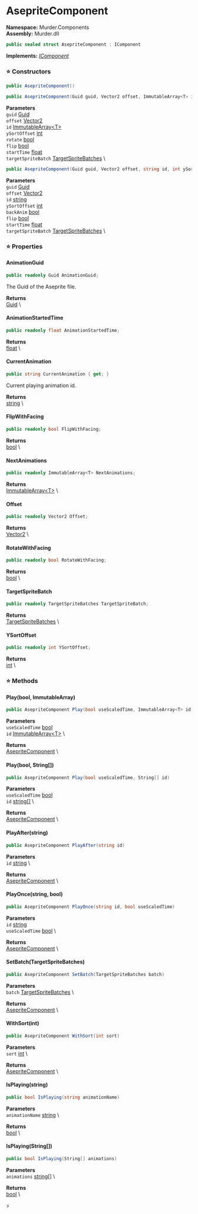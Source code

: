 # AsepriteComponent

**Namespace:** Murder.Components \
**Assembly:** Murder.dll

```csharp
public sealed struct AsepriteComponent : IComponent
```

**Implements:** _[IComponent](/Bang/Components/IComponent.html)_

### ⭐ Constructors
```csharp
public AsepriteComponent()
```

```csharp
public AsepriteComponent(Guid guid, Vector2 offset, ImmutableArray<T> id, int ySortOffset, bool rotate, bool flip, float startTime, TargetSpriteBatches targetSpriteBatch)
```

**Parameters** \
`guid` [Guid](https://learn.microsoft.com/en-us/dotnet/api/System.Guid?view=net-7.0) \
`offset` [Vector2](/Murder/Core/Geometry/Vector2.html) \
`id` [ImmutableArray\<T\>](https://learn.microsoft.com/en-us/dotnet/api/System.Collections.Immutable.ImmutableArray-1?view=net-7.0) \
`ySortOffset` [int](https://learn.microsoft.com/en-us/dotnet/api/System.Int32?view=net-7.0) \
`rotate` [bool](https://learn.microsoft.com/en-us/dotnet/api/System.Boolean?view=net-7.0) \
`flip` [bool](https://learn.microsoft.com/en-us/dotnet/api/System.Boolean?view=net-7.0) \
`startTime` [float](https://learn.microsoft.com/en-us/dotnet/api/System.Single?view=net-7.0) \
`targetSpriteBatch` [TargetSpriteBatches](/Murder/Core/Graphics/TargetSpriteBatches.html) \

```csharp
public AsepriteComponent(Guid guid, Vector2 offset, string id, int ySortOffset, bool backAnim, bool flip, float startTime, TargetSpriteBatches targetSpriteBatch)
```

**Parameters** \
`guid` [Guid](https://learn.microsoft.com/en-us/dotnet/api/System.Guid?view=net-7.0) \
`offset` [Vector2](/Murder/Core/Geometry/Vector2.html) \
`id` [string](https://learn.microsoft.com/en-us/dotnet/api/System.String?view=net-7.0) \
`ySortOffset` [int](https://learn.microsoft.com/en-us/dotnet/api/System.Int32?view=net-7.0) \
`backAnim` [bool](https://learn.microsoft.com/en-us/dotnet/api/System.Boolean?view=net-7.0) \
`flip` [bool](https://learn.microsoft.com/en-us/dotnet/api/System.Boolean?view=net-7.0) \
`startTime` [float](https://learn.microsoft.com/en-us/dotnet/api/System.Single?view=net-7.0) \
`targetSpriteBatch` [TargetSpriteBatches](/Murder/Core/Graphics/TargetSpriteBatches.html) \

### ⭐ Properties
#### AnimationGuid
```csharp
public readonly Guid AnimationGuid;
```

The Guid of the Aseprite file.

**Returns** \
[Guid](https://learn.microsoft.com/en-us/dotnet/api/System.Guid?view=net-7.0) \
#### AnimationStartedTime
```csharp
public readonly float AnimationStartedTime;
```

**Returns** \
[float](https://learn.microsoft.com/en-us/dotnet/api/System.Single?view=net-7.0) \
#### CurrentAnimation
```csharp
public string CurrentAnimation { get; }
```

Current playing animation id.

**Returns** \
[string](https://learn.microsoft.com/en-us/dotnet/api/System.String?view=net-7.0) \
#### FlipWithFacing
```csharp
public readonly bool FlipWithFacing;
```

**Returns** \
[bool](https://learn.microsoft.com/en-us/dotnet/api/System.Boolean?view=net-7.0) \
#### NextAnimations
```csharp
public readonly ImmutableArray<T> NextAnimations;
```

**Returns** \
[ImmutableArray\<T\>](https://learn.microsoft.com/en-us/dotnet/api/System.Collections.Immutable.ImmutableArray-1?view=net-7.0) \
#### Offset
```csharp
public readonly Vector2 Offset;
```

**Returns** \
[Vector2](/Murder/Core/Geometry/Vector2.html) \
#### RotateWithFacing
```csharp
public readonly bool RotateWithFacing;
```

**Returns** \
[bool](https://learn.microsoft.com/en-us/dotnet/api/System.Boolean?view=net-7.0) \
#### TargetSpriteBatch
```csharp
public readonly TargetSpriteBatches TargetSpriteBatch;
```

**Returns** \
[TargetSpriteBatches](/Murder/Core/Graphics/TargetSpriteBatches.html) \
#### YSortOffset
```csharp
public readonly int YSortOffset;
```

**Returns** \
[int](https://learn.microsoft.com/en-us/dotnet/api/System.Int32?view=net-7.0) \
### ⭐ Methods
#### Play(bool, ImmutableArray<T>)
```csharp
public AsepriteComponent Play(bool useScaledTime, ImmutableArray<T> id)
```

**Parameters** \
`useScaledTime` [bool](https://learn.microsoft.com/en-us/dotnet/api/System.Boolean?view=net-7.0) \
`id` [ImmutableArray\<T\>](https://learn.microsoft.com/en-us/dotnet/api/System.Collections.Immutable.ImmutableArray-1?view=net-7.0) \

**Returns** \
[AsepriteComponent](/Murder/Components/AsepriteComponent.html) \

#### Play(bool, String[])
```csharp
public AsepriteComponent Play(bool useScaledTime, String[] id)
```

**Parameters** \
`useScaledTime` [bool](https://learn.microsoft.com/en-us/dotnet/api/System.Boolean?view=net-7.0) \
`id` [string[]](https://learn.microsoft.com/en-us/dotnet/api/System.String?view=net-7.0) \

**Returns** \
[AsepriteComponent](/Murder/Components/AsepriteComponent.html) \

#### PlayAfter(string)
```csharp
public AsepriteComponent PlayAfter(string id)
```

**Parameters** \
`id` [string](https://learn.microsoft.com/en-us/dotnet/api/System.String?view=net-7.0) \

**Returns** \
[AsepriteComponent](/Murder/Components/AsepriteComponent.html) \

#### PlayOnce(string, bool)
```csharp
public AsepriteComponent PlayOnce(string id, bool useScaledTime)
```

**Parameters** \
`id` [string](https://learn.microsoft.com/en-us/dotnet/api/System.String?view=net-7.0) \
`useScaledTime` [bool](https://learn.microsoft.com/en-us/dotnet/api/System.Boolean?view=net-7.0) \

**Returns** \
[AsepriteComponent](/Murder/Components/AsepriteComponent.html) \

#### SetBatch(TargetSpriteBatches)
```csharp
public AsepriteComponent SetBatch(TargetSpriteBatches batch)
```

**Parameters** \
`batch` [TargetSpriteBatches](/Murder/Core/Graphics/TargetSpriteBatches.html) \

**Returns** \
[AsepriteComponent](/Murder/Components/AsepriteComponent.html) \

#### WithSort(int)
```csharp
public AsepriteComponent WithSort(int sort)
```

**Parameters** \
`sort` [int](https://learn.microsoft.com/en-us/dotnet/api/System.Int32?view=net-7.0) \

**Returns** \
[AsepriteComponent](/Murder/Components/AsepriteComponent.html) \

#### IsPlaying(string)
```csharp
public bool IsPlaying(string animationName)
```

**Parameters** \
`animationName` [string](https://learn.microsoft.com/en-us/dotnet/api/System.String?view=net-7.0) \

**Returns** \
[bool](https://learn.microsoft.com/en-us/dotnet/api/System.Boolean?view=net-7.0) \

#### IsPlaying(String[])
```csharp
public bool IsPlaying(String[] animations)
```

**Parameters** \
`animations` [string[]](https://learn.microsoft.com/en-us/dotnet/api/System.String?view=net-7.0) \

**Returns** \
[bool](https://learn.microsoft.com/en-us/dotnet/api/System.Boolean?view=net-7.0) \



⚡